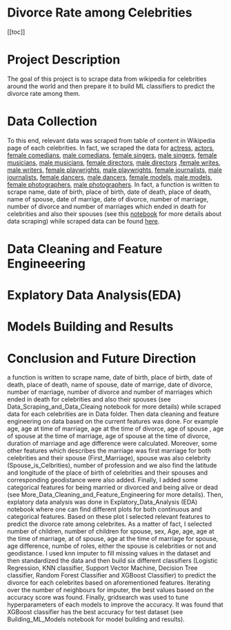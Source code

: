 # Divorce Rate among Celebrities

[[toc]]

# Project Description

The goal of this project is to scrape data from wikipedia for celebrities around the world and then prepare it to build ML classifiers to predict the divorce rate among them. 

# Data Collection

To this end, relevant data was scraped from table of content in Wikipedia page of each celebrities. In fact, we scraped the data for [actress](https://en.wikipedia.org/wiki/Category:Film_actresses_by_nationality), [actors](https://en.wikipedia.org/wiki/Category:Male_film_actors_by_nationality), [female comedians](https://en.wikipedia.org/wiki/Category:Women_comedians_by_nationality), [male comedians](https://en.wikipedia.org/wiki/Category:Male_comedians_by_nationality), [female singers](https://en.wikipedia.org/wiki/Category:21st-century_women_singers_by_nationality), [male singers](https://en.wikipedia.org/wiki/Category:21st-century_male_singers_by_nationality), [female musicians](https://en.wikipedia.org/wiki/Category:21st-century_women_writers_by_nationality), [male musicians](https://en.wikipedia.org/wiki/Category:21st-century_male_singers_by_nationality), [female directors](https://en.wikipedia.org/wiki/Category:Women_film_directors), [male directors](https://en.wikipedia.org/wiki/Category:Film_directors_by_nationality) ,[female writes](https://en.wikipedia.org/wiki/Category:21st-century_women_writers_by_nationality), [male writers](https://en.wikipedia.org/wiki/Category:21st-century_male_singers_by_nationality), [female playwrights](https://en.wikipedia.org/wiki/Category:Women_dramatists_and_playwrights_by_nationality), [male playwrights](https://en.wikipedia.org/wiki/Category:Male_dramatists_and_playwrights_by_nationality), [female journalists](https://en.wikipedia.org/wiki/Category:Women_journalists_by_nationality), [male journalists](https://en.wikipedia.org/wiki/Category:Male_journalists_by_nationality), [female dancers](https://en.wikipedia.org/wiki/Category:Female_dancers_by_nationality), [male dancers](https://en.wikipedia.org/wiki/Category:Male_dancers_by_nationality), [female models](https://en.wikipedia.org/wiki/Category:Female_models_by_nationality), [male models](https://en.wikipedia.org/wiki/Category:Male_models_by_nationality), [female photographers](https://en.wikipedia.org/wiki/Category:Women_photographers_by_nationality), [male photographers](https://en.wikipedia.org/wiki/Category:Photographers_by_nationality). In fact, a function is written to scrape name, date of birth, place of birth, date of death, place of death, name of spouse, date of marrige, date of divorce, number of marriage, number of divorce and number of marriages which ended in death for celebrities and also their spouses (see this [notebook](https://github.com/meysam-motaharfar/Divorce-Rate-among-Celebrities/blob/main/Notebooks/More_Data_Cleaning_and_Feature_Engineering.ipynb) for more details about data scraping) while scraped data can be found [here](https://github.com/meysam-motaharfar/Divorce-Rate-among-Celebrities/tree/main/Data).


# Data Cleaning and Feature Engineeering
# Explatory Data Analysis(EDA)
# Models Building and Results
# Conclusion and Future Direction

a function is written to scrape name, date of birth, place of birth, date of death, place of death, name of spouse, date of marrige, date of divorce, number of marriage, number of divorce and number of marriages which ended in death for celebrities and also their spouses (see Data_Scraping_and_Data_Cleaing notebook for more details) while scraped data for each celebrities are in Data folder. Then data cleaning and feature engineering on data based on the current features was done. For example age, age at time of marriage, age at the time of divorce, age of spouse , age of spouse at the time of marriage, age of spouse at the time of divorce, duration of marriage and age difference were calculated. Moreover, some other features which describes the marriage was first marriage for both celebrities and their spouse (First_Marriage), spouse was also celebrity (Spouse_is_Celbrities), number of profession and we also find the latitude and longitude of the place of birth of celebrities and their spouses and corresponding geodistance were also added. Finally, I added some categorical features for being married or divorced and being alive or dead (see More_Data_Cleaning_and_Feature_Engineering for more details). Then, explatory data analysis was done in Explatory_Data_Analysis (EDA) notebook where one can find different plots for both continuous and categorical features. Based on these plot I selected relevant features to predict the divorce rate among celebrites. As a matter of fact, I selected number of children, number of children for spouse, sex, Age, age, age at the time of marriage, at of spouse, age at the time of marriage for spouse, age difference, numbe of roles, either the spouse is celebrities or not and geodistance. I used knn imputer to fill missing values in the dataset and then standardized the data and then build six different classifiers (Logistic Regression, KNN classifier, Support Vector Machine, Decision Tree classifier, Random Forest Classifier and XGBoost Classifier) to predict the divorce for each celebrites based on aforementioned features. Iterating over the number of neighbours for imputer, the best values based on the accuracy score was found. Finally, gridsearch was used to tune hyperparameters of each models to improve the accuracy. It was found that XGBoost classifier has the best accuracy for test dataset (see Building_ML_Models notebook for model building and results). 



